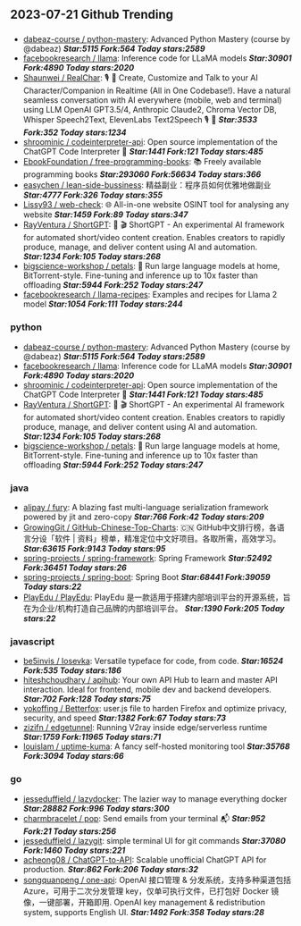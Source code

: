 ## 2023-07-21 Github Trending

### 
* [dabeaz-course / python-mastery](https://github.com/dabeaz-course/python-mastery): Advanced Python Mastery (course by @dabeaz) ***Star:5115 Fork:564 Today stars:2589***
* [facebookresearch / llama](https://github.com/facebookresearch/llama): Inference code for LLaMA models ***Star:30901 Fork:4890 Today stars:2020***
* [Shaunwei / RealChar](https://github.com/Shaunwei/RealChar): 🎙️
🤖
Create, Customize and Talk to your AI Character/Companion in Realtime (All in One Codebase!). Have a natural seamless conversation with AI everywhere (mobile, web and terminal) using LLM OpenAI GPT3.5/4, Anthropic Claude2, Chroma Vector DB, Whisper Speech2Text, ElevenLabs Text2Speech
🎙️
🤖 ***Star:3533 Fork:352 Today stars:1234***
* [shroominic / codeinterpreter-api](https://github.com/shroominic/codeinterpreter-api): Open source implementation of the ChatGPT Code Interpreter
👾 ***Star:1441 Fork:121 Today stars:485***
* [EbookFoundation / free-programming-books](https://github.com/EbookFoundation/free-programming-books): 📚
Freely available programming books ***Star:293060 Fork:56634 Today stars:366***
* [easychen / lean-side-bussiness](https://github.com/easychen/lean-side-bussiness): 精益副业：程序员如何优雅地做副业 ***Star:4777 Fork:326 Today stars:355***
* [Lissy93 / web-check](https://github.com/Lissy93/web-check): 🌐
All-in-one website OSINT tool for analysing any website ***Star:1459 Fork:89 Today stars:347***
* [RayVentura / ShortGPT](https://github.com/RayVentura/ShortGPT): 🚀
🎬
ShortGPT - An experimental AI framework for automated short/video content creation. Enables creators to rapidly produce, manage, and deliver content using AI and automation. ***Star:1234 Fork:105 Today stars:268***
* [bigscience-workshop / petals](https://github.com/bigscience-workshop/petals): 🌸
Run large language models at home, BitTorrent-style. Fine-tuning and inference up to 10x faster than offloading ***Star:5944 Fork:252 Today stars:247***
* [facebookresearch / llama-recipes](https://github.com/facebookresearch/llama-recipes): Examples and recipes for Llama 2 model ***Star:1054 Fork:111 Today stars:244***

### python
* [dabeaz-course / python-mastery](https://github.com/dabeaz-course/python-mastery): Advanced Python Mastery (course by @dabeaz) ***Star:5115 Fork:564 Today stars:2589***
* [facebookresearch / llama](https://github.com/facebookresearch/llama): Inference code for LLaMA models ***Star:30901 Fork:4890 Today stars:2020***
* [shroominic / codeinterpreter-api](https://github.com/shroominic/codeinterpreter-api): Open source implementation of the ChatGPT Code Interpreter
👾 ***Star:1441 Fork:121 Today stars:485***
* [RayVentura / ShortGPT](https://github.com/RayVentura/ShortGPT): 🚀
🎬
ShortGPT - An experimental AI framework for automated short/video content creation. Enables creators to rapidly produce, manage, and deliver content using AI and automation. ***Star:1234 Fork:105 Today stars:268***
* [bigscience-workshop / petals](https://github.com/bigscience-workshop/petals): 🌸
Run large language models at home, BitTorrent-style. Fine-tuning and inference up to 10x faster than offloading ***Star:5944 Fork:252 Today stars:247***

### java
* [alipay / fury](https://github.com/alipay/fury): A blazing fast multi-language serialization framework powered by jit and zero-copy ***Star:766 Fork:42 Today stars:209***
* [GrowingGit / GitHub-Chinese-Top-Charts](https://github.com/GrowingGit/GitHub-Chinese-Top-Charts): 🇨🇳
GitHub中文排行榜，各语言分设「软件 | 资料」榜单，精准定位中文好项目。各取所需，高效学习。 ***Star:63615 Fork:9143 Today stars:95***
* [spring-projects / spring-framework](https://github.com/spring-projects/spring-framework): Spring Framework ***Star:52492 Fork:36451 Today stars:26***
* [spring-projects / spring-boot](https://github.com/spring-projects/spring-boot): Spring Boot ***Star:68441 Fork:39059 Today stars:22***
* [PlayEdu / PlayEdu](https://github.com/PlayEdu/PlayEdu): PlayEdu 是一款适用于搭建内部培训平台的开源系统，旨在为企业/机构打造自己品牌的内部培训平台。 ***Star:1390 Fork:205 Today stars:22***

### javascript
* [be5invis / Iosevka](https://github.com/be5invis/Iosevka): Versatile typeface for code, from code. ***Star:16524 Fork:535 Today stars:186***
* [hiteshchoudhary / apihub](https://github.com/hiteshchoudhary/apihub): Your own API Hub to learn and master API interaction. Ideal for frontend, mobile dev and backend developers. ***Star:702 Fork:128 Today stars:75***
* [yokoffing / Betterfox](https://github.com/yokoffing/Betterfox): user.js file to harden Firefox and optimize privacy, security, and speed ***Star:1382 Fork:67 Today stars:73***
* [zizifn / edgetunnel](https://github.com/zizifn/edgetunnel): Running V2ray inside edge/serverless runtime ***Star:1759 Fork:11965 Today stars:71***
* [louislam / uptime-kuma](https://github.com/louislam/uptime-kuma): A fancy self-hosted monitoring tool ***Star:35768 Fork:3094 Today stars:66***

### go
* [jesseduffield / lazydocker](https://github.com/jesseduffield/lazydocker): The lazier way to manage everything docker ***Star:28882 Fork:996 Today stars:300***
* [charmbracelet / pop](https://github.com/charmbracelet/pop): Send emails from your terminal
📬 ***Star:952 Fork:21 Today stars:256***
* [jesseduffield / lazygit](https://github.com/jesseduffield/lazygit): simple terminal UI for git commands ***Star:37080 Fork:1460 Today stars:221***
* [acheong08 / ChatGPT-to-API](https://github.com/acheong08/ChatGPT-to-API): Scalable unofficial ChatGPT API for production. ***Star:862 Fork:206 Today stars:32***
* [songquanpeng / one-api](https://github.com/songquanpeng/one-api): OpenAI 接口管理 & 分发系统，支持多种渠道包括 Azure，可用于二次分发管理 key，仅单可执行文件，已打包好 Docker 镜像，一键部署，开箱即用. OpenAI key management & redistribution system, supports English UI. ***Star:1492 Fork:358 Today stars:28***
